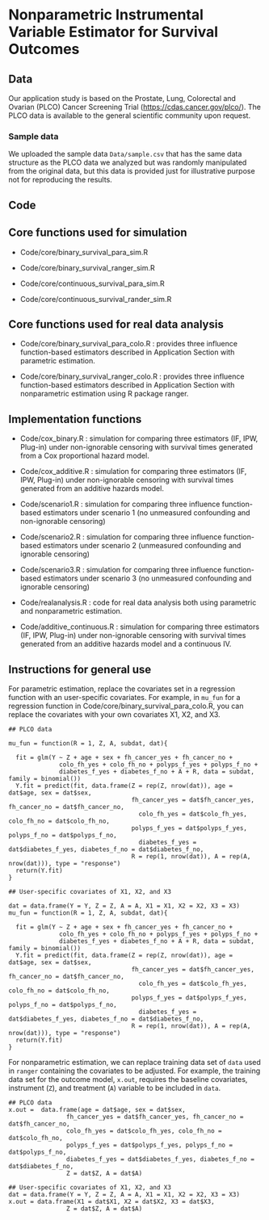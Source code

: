# Nonparametric Instrumental Variable Estimator for Survival Outcomes

## Data

Our application study is based on the Prostate, Lung, Colorectal and Ovarian (PLCO) Cancer Screening Trial (https://cdas.cancer.gov/plco/). The PLCO data is available to the general scientific community upon request. 


### Sample data

We uploaded the sample data ``Data/sample.csv`` that has the same data structure as the PLCO data we analyzed but was randomly manipulated from the original data, but this data is provided just for illustrative purpose not for reproducing the results.


## Code

## Core functions used for simulation

- Code/core/binary_survival_para_sim.R

- Code/core/binary_survival_ranger_sim.R 

- Code/core/continuous_survival_para_sim.R 

- Code/core/continuous_survival_rander_sim.R


## Core functions used for real data analysis

- Code/core/binary_survival_para_colo.R : provides three influence function-based estimators described in Application Section with parametric estimation.

- Code/core/binary_survival_ranger_colo.R : provides three influence function-based estimators described in Application Section with nonparametric estimation using R package ranger.

## Implementation functions

- Code/cox_binary.R : simulation for comparing three estimators (IF, IPW, Plug-in) under non-ignorable censoring with survival times generated from a Cox proportional hazard model.

- Code/cox_additive.R : simulation for comparing three estimators (IF, IPW, Plug-in) under non-ignorable censoring with survival times generated from an additive hazards model.

- Code/scenario1.R : simulation for comparing three influence function-based estimators under scenario 1 (no unmeasured confounding and non-ignorable censoring)

- Code/scenario2.R : simulation for comparing three influence function-based estimators under scenario 2 (unmeasured confounding and ignorable censoring)

- Code/scenario3.R : simulation for comparing three influence function-based estimators under scenario 3 (no unmeasured confounding and ignorable censoring)

- Code/realanalysis.R : code for real data analysis both using parametric and nonparametric estimation.

- Code/additive_continuous.R : simulation for comparing three estimators (IF, IPW, Plug-in) under non-ignorable censoring with survival times generated from an additive hazards model and a continuous IV.

## Instructions for general use

For parametric estimation, replace the covariates set in a regression function with an user-specific covariates. For example, in ``mu_fun`` for a regression function in Code/core/binary_survival_para_colo.R, you can replace the covariates with your own covariates X1, X2, and X3.

```
## PLCO data

mu_fun = function(R = 1, Z, A, subdat, dat){ 

  fit = glm(Y ~ Z + age + sex + fh_cancer_yes + fh_cancer_no +
              colo_fh_yes + colo_fh_no + polyps_f_yes + polyps_f_no + 
              diabetes_f_yes + diabetes_f_no + A + R, data = subdat, family = binomial())
  Y.fit = predict(fit, data.frame(Z = rep(Z, nrow(dat)), age = dat$age, sex = dat$sex, 
                                  fh_cancer_yes = dat$fh_cancer_yes, fh_cancer_no = dat$fh_cancer_no,
                                    colo_fh_yes = dat$colo_fh_yes, colo_fh_no = dat$colo_fh_no, 
                                  polyps_f_yes = dat$polyps_f_yes, polyps_f_no = dat$polyps_f_no,
                                    diabetes_f_yes = dat$diabetes_f_yes, diabetes_f_no = dat$diabetes_f_no,
                                  R = rep(1, nrow(dat)), A = rep(A, nrow(dat))), type = "response")
  return(Y.fit)
}

## User-specific covariates of X1, X2, and X3

dat = data.frame(Y = Y, Z = Z, A = A, X1 = X1, X2 = X2, X3 = X3)
mu_fun = function(R = 1, Z, A, subdat, dat){ 

  fit = glm(Y ~ Z + age + sex + fh_cancer_yes + fh_cancer_no +
              colo_fh_yes + colo_fh_no + polyps_f_yes + polyps_f_no + 
              diabetes_f_yes + diabetes_f_no + A + R, data = subdat, family = binomial())
  Y.fit = predict(fit, data.frame(Z = rep(Z, nrow(dat)), age = dat$age, sex = dat$sex, 
                                  fh_cancer_yes = dat$fh_cancer_yes, fh_cancer_no = dat$fh_cancer_no,
                                    colo_fh_yes = dat$colo_fh_yes, colo_fh_no = dat$colo_fh_no, 
                                  polyps_f_yes = dat$polyps_f_yes, polyps_f_no = dat$polyps_f_no,
                                    diabetes_f_yes = dat$diabetes_f_yes, diabetes_f_no = dat$diabetes_f_no,
                                  R = rep(1, nrow(dat)), A = rep(A, nrow(dat))), type = "response")
  return(Y.fit)
}
```

For nonparametric estimation, we can replace training data set of `data` used in `ranger` containing the covariates to be adjusted. For example, the training data set for the outcome model, `x.out`, requires the baseline covariates, instrument (`Z`), and treatment (`A`) variable to be included in `data`. 

```
## PLCO data
x.out =  data.frame(age = dat$age, sex = dat$sex, 
                fh_cancer_yes = dat$fh_cancer_yes, fh_cancer_no = dat$fh_cancer_no,
                colo_fh_yes = dat$colo_fh_yes, colo_fh_no = dat$colo_fh_no, 
                polyps_f_yes = dat$polyps_f_yes, polyps_f_no = dat$polyps_f_no,
                diabetes_f_yes = dat$diabetes_f_yes, diabetes_f_no = dat$diabetes_f_no,
                Z = dat$Z, A = dat$A)

## User-specific covariates of X1, X2, and X3
dat = data.frame(Y = Y, Z = Z, A = A, X1 = X1, X2 = X2, X3 = X3)
x.out = data.frame(X1 = dat$X1, X2 = dat$X2, X3 = dat$X3,
                Z = dat$Z, A = dat$A)

```